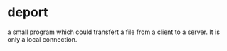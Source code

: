 # deport
a small program which could transfert a file from a client to a server. It is only a local connection.
